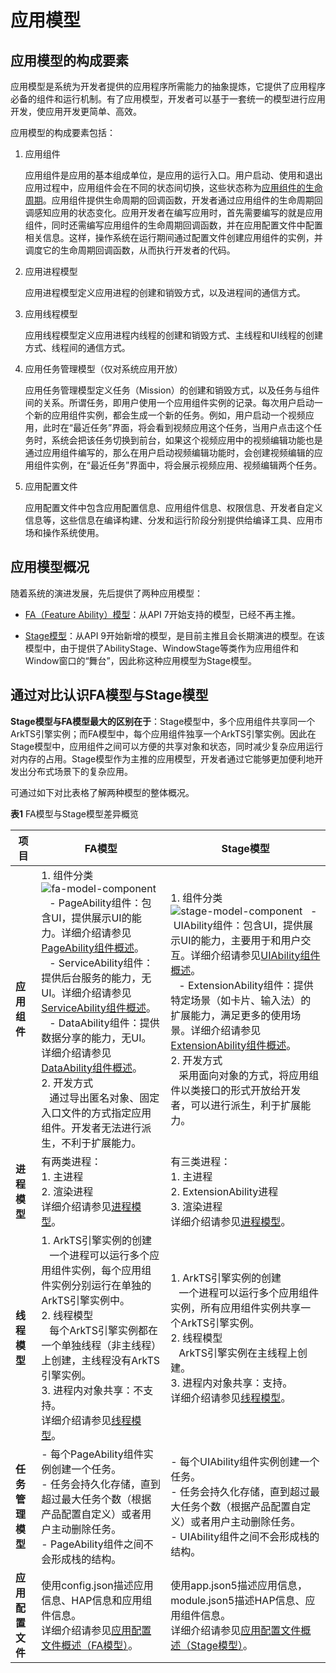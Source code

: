 # 应用模型

<!--Kit: Ability Kit-->
<!--Subsystem: Ability-->
<!--Owner: @ccllee1-->
<!--Designer: @ccllee1-->
<!--Tester: @lixueqing513-->
<!--Adviser: @huipeizi-->

## 应用模型的构成要素

应用模型是系统为开发者提供的应用程序所需能力的抽象提炼，它提供了应用程序必备的组件和运行机制。有了应用模型，开发者可以基于一套统一的模型进行应用开发，使应用开发更简单、高效。


应用模型的构成要素包括：


1. 应用组件
   
   应用组件是应用的基本组成单位，是应用的运行入口。用户启动、使用和退出应用过程中，应用组件会在不同的状态间切换，这些状态称为[应用组件的生命周期](uiability-lifecycle.md)。应用组件提供生命周期的回调函数，开发者通过应用组件的生命周期回调感知应用的状态变化。应用开发者在编写应用时，首先需要编写的就是应用组件，同时还需编写应用组件的生命周期回调函数，并在应用配置文件中配置相关信息。这样，操作系统在运行期间通过配置文件创建应用组件的实例，并调度它的生命周期回调函数，从而执行开发者的代码。

2. 应用进程模型

   应用进程模型定义应用进程的创建和销毁方式，以及进程间的通信方式。

3. 应用线程模型

   应用线程模型定义应用进程内线程的创建和销毁方式、主线程和UI线程的创建方式、线程间的通信方式。

4. 应用任务管理模型（仅对系统应用开放）

   应用任务管理模型定义任务（Mission）的创建和销毁方式，以及任务与组件间的关系。所谓任务，即用户使用一个应用组件实例的记录。每次用户启动一个新的应用组件实例，都会生成一个新的任务。例如，用户启动一个视频应用，此时在“最近任务”界面，将会看到视频应用这个任务，当用户点击这个任务时，系统会把该任务切换到前台，如果这个视频应用中的视频编辑功能也是通过应用组件编写的，那么在用户启动视频编辑功能时，会创建视频编辑的应用组件实例，在“最近任务”界面中，将会展示视频应用、视频编辑两个任务。

5. 应用配置文件

   应用配置文件中包含应用配置信息、应用组件信息、权限信息、开发者自定义信息等，这些信息在编译构建、分发和运行阶段分别提供给编译工具、应用市场和操作系统使用。


## 应用模型概况

随着系统的演进发展，先后提供了两种应用模型：

- [FA（Feature Ability）模型](ability-terminology.md#fa模型)：从API 7开始支持的模型，已经不再主推。

- [Stage模型](ability-terminology.md#stage模型)：从API 9开始新增的模型，是目前主推且会长期演进的模型。在该模型中，由于提供了AbilityStage、WindowStage等类作为应用组件和Window窗口的“舞台”，因此称这种应用模型为Stage模型。


## 通过对比认识FA模型与Stage模型

**Stage模型与FA模型最大的区别在于**：Stage模型中，多个应用组件共享同一个ArkTS引擎实例；而FA模型中，每个应用组件独享一个ArkTS引擎实例。因此在Stage模型中，应用组件之间可以方便的共享对象和状态，同时减少复杂应用运行对内存的占用。Stage模型作为主推的应用模型，开发者通过它能够更加便利地开发出分布式场景下的复杂应用。

可通过如下对比表格了解两种模型的整体概况。

  **表1** FA模型与Stage模型差异概览

| 项目 | FA模型 | Stage模型 |
| -------- | -------- | -------- |
| **应用组件** | 1.&nbsp;组件分类<br/>![fa-model-component](figures/fa-model-component.png)&nbsp;&nbsp;&nbsp;-&nbsp;PageAbility组件：包含UI，提供展示UI的能力。详细介绍请参见[PageAbility组件概述](pageability-overview.md)。<br/>&nbsp;&nbsp;&nbsp;-&nbsp;ServiceAbility组件：提供后台服务的能力，无UI。详细介绍请参见[ServiceAbility组件概述](serviceability-overview.md)。<br/>&nbsp;&nbsp;&nbsp;-&nbsp;DataAbility组件：提供数据分享的能力，无UI。详细介绍请参见[DataAbility组件概述](dataability-overview.md)。<br/>2.&nbsp;开发方式<br/>&nbsp;&nbsp;&nbsp;通过导出匿名对象、固定入口文件的方式指定应用组件。开发者无法进行派生，不利于扩展能力。 | 1.&nbsp;组件分类<br/>![stage-model-component](figures/stage-model-component.png)&nbsp;&nbsp;&nbsp;-&nbsp;UIAbility组件：包含UI，提供展示UI的能力，主要用于和用户交互。详细介绍请参见[UIAbility组件概述](uiability-overview.md)。<br/>&nbsp;&nbsp;&nbsp;-&nbsp;ExtensionAbility组件：提供特定场景（如卡片、输入法）的扩展能力，满足更多的使用场景。详细介绍请参见[ExtensionAbility组件概述](extensionability-overview.md)。<br/>2.&nbsp;开发方式<br/>&nbsp;&nbsp;&nbsp;采用面向对象的方式，将应用组件以类接口的形式开放给开发者，可以进行派生，利于扩展能力。 |
| **进程模型** | 有两类进程：<br/>1.&nbsp;主进程<br/>2.&nbsp;渲染进程<br/>详细介绍请参见[进程模型](process-model-fa.md)。 | 有三类进程：<br/>1.&nbsp;主进程<br/>2.&nbsp;ExtensionAbility进程<br/>3.&nbsp;渲染进程<br/>详细介绍请参见[进程模型](process-model-stage.md)。 |
| **线程模型** | 1.&nbsp;ArkTS引擎实例的创建<br/>&nbsp;&nbsp;&nbsp;一个进程可以运行多个应用组件实例，每个应用组件实例分别运行在单独的ArkTS引擎实例中。<br/>2.&nbsp;线程模型<br/>&nbsp;&nbsp;&nbsp;每个ArkTS引擎实例都在一个单独线程（非主线程）上创建，主线程没有ArkTS引擎实例。<br/>3.&nbsp;进程内对象共享：不支持。<br/>详细介绍请参见[线程模型](thread-model-fa.md)。 | 1.&nbsp;ArkTS引擎实例的创建<br/>&nbsp;&nbsp;&nbsp;一个进程可以运行多个应用组件实例，所有应用组件实例共享一个ArkTS引擎实例。<br/>2.&nbsp;线程模型<br/>&nbsp;&nbsp;&nbsp;ArkTS引擎实例在主线程上创建。<br/>3.&nbsp;进程内对象共享：支持。<br/>详细介绍请参见[线程模型](thread-model-stage.md)。 |
|<!--DelRow--> **任务管理模型** | -&nbsp;每个PageAbility组件实例创建一个任务。<br/>-&nbsp;任务会持久化存储，直到超过最大任务个数（根据产品配置自定义）或者用户主动删除任务。<br/>-&nbsp;PageAbility组件之间不会形成栈的结构。 | -&nbsp;每个UIAbility组件实例创建一个任务。<br/>-&nbsp;任务会持久化存储，直到超过最大任务个数（根据产品配置自定义）或者用户主动删除任务。<br/>-&nbsp;UIAbility组件之间不会形成栈的结构。 |
| **应用配置文件** | 使用config.json描述应用信息、HAP信息和应用组件信息。<br/>详细介绍请参见[应用配置文件概述（FA模型）](../quick-start/application-configuration-file-overview-fa.md)。 | 使用app.json5描述应用信息，module.json5描述HAP信息、应用组件信息。<br/>详细介绍请参见[应用配置文件概述（Stage模型）](../quick-start/application-configuration-file-overview-stage.md)。 |
